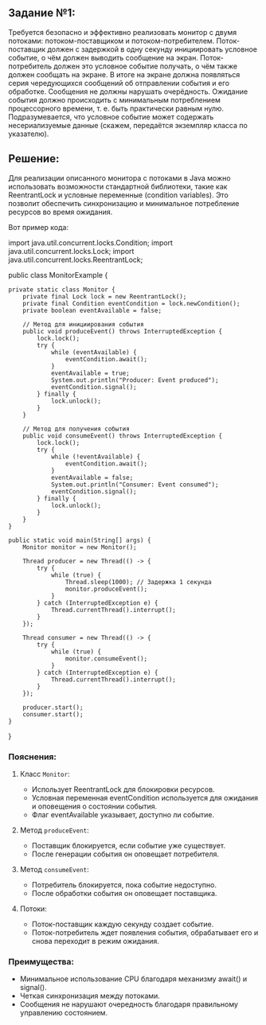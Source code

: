 ## Задание №1:
Требуется безопасно и эффективно реализовать монитор с двумя потоками: потоком-поставщиком и потоком-потребителем. 
Поток-поставщик должен с задержкой в одну секунду инициировать условное событие, о чём должен выводить сообщение на экран. 
Поток-потребитель должен это условное событие получать, о чём также должен сообщать на экране. 
В итоге на экране должна появляться серия чередующихся сообщений об отправлении события и его обработке. 
Сообщения не должны нарушать очерёдность. Ожидание события должно происходить с минимальным потреблением процессорного времени, 
т. е. быть практически равным нулю. Подразумевается, что условное событие может содержать несериализуемые данные (скажем, передаётся экземпляр класса по указателю).

## Решение:

Для реализации описанного монитора с потоками в Java можно использовать возможности стандартной библиотеки, такие как ReentrantLock и условные переменные (condition variables). Это позволит обеспечить синхронизацию и минимальное потребление ресурсов во время ожидания.

Вот пример кода:

import java.util.concurrent.locks.Condition;
import java.util.concurrent.locks.Lock;
import java.util.concurrent.locks.ReentrantLock;

public class MonitorExample {

    private static class Monitor {
        private final Lock lock = new ReentrantLock();
        private final Condition eventCondition = lock.newCondition();
        private boolean eventAvailable = false;

        // Метод для инициирования события
        public void produceEvent() throws InterruptedException {
            lock.lock();
            try {
                while (eventAvailable) {
                    eventCondition.await();
                }
                eventAvailable = true;
                System.out.println("Producer: Event produced");
                eventCondition.signal();
            } finally {
                lock.unlock();
            }
        }

        // Метод для получения события
        public void consumeEvent() throws InterruptedException {
            lock.lock();
            try {
                while (!eventAvailable) {
                    eventCondition.await();
                }
                eventAvailable = false;
                System.out.println("Consumer: Event consumed");
                eventCondition.signal();
            } finally {
                lock.unlock();
            }
        }
    }

    public static void main(String[] args) {
        Monitor monitor = new Monitor();

        Thread producer = new Thread(() -> {
            try {
                while (true) {
                    Thread.sleep(1000); // Задержка 1 секунда
                    monitor.produceEvent();
                }
            } catch (InterruptedException e) {
                Thread.currentThread().interrupt();
            }
        });

        Thread consumer = new Thread(() -> {
            try {
                while (true) {
                    monitor.consumeEvent();
                }
            } catch (InterruptedException e) {
                Thread.currentThread().interrupt();
            }
        });

        producer.start();
        consumer.start();
    }
}

### Пояснения:
1. Класс `Monitor`:
   - Использует ReentrantLock для блокировки ресурсов.
   - Условная переменная eventCondition используется для ожидания и оповещения о состоянии события.
   - Флаг eventAvailable указывает, доступно ли событие.

2. Метод `produceEvent`:
   - Поставщик блокируется, если событие уже существует.
   - После генерации события он оповещает потребителя.

3. Метод `consumeEvent`:
   - Потребитель блокируется, пока событие недоступно.
   - После обработки события он оповещает поставщика.

4. Потоки:
   - Поток-поставщик каждую секунду создает событие.
   - Поток-потребитель ждет появления события, обрабатывает его и снова переходит в режим ожидания.

### Преимущества:
- Минимальное использование CPU благодаря механизму await() и signal().
- Четкая синхронизация между потоками.
- Сообщения не нарушают очередность благодаря правильному управлению состоянием.
